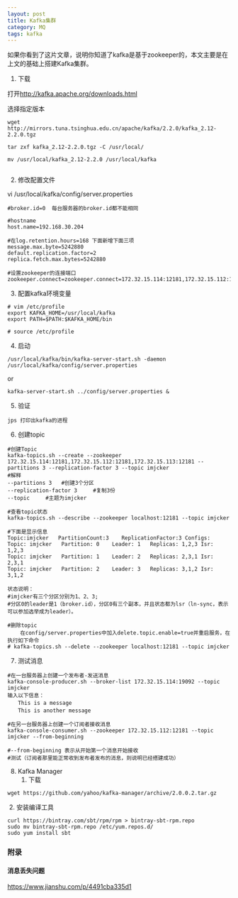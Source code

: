 ```yaml
---
layout: post
title: Kafka集群
category: MQ
tags: kafka
---
```

如果你看到了这片文章，说明你知道了kafka是基于zookeeper的，本文主要是在上文的基础上搭建Kafka集群。
1. 下载

打开<http://kafka.apache.org/downloads.html>

选择指定版本

```shell
wget http://mirrors.tuna.tsinghua.edu.cn/apache/kafka/2.2.0/kafka_2.12-2.2.0.tgz

tar zxf kafka_2.12-2.2.0.tgz -C /usr/local/

mv /usr/local/kafka_2.12-2.2.0 /usr/local/kafka


```

2. 修改配置文件

vi /usr/local/kafka/config/server.properties

```
#broker.id=0  每台服务器的broker.id都不能相同

#hostname
host.name=192.168.30.204

#在log.retention.hours=168 下面新增下面三项
message.max.byte=5242880
default.replication.factor=2
replica.fetch.max.bytes=5242880

#设置zookeeper的连接端口
zookeeper.connect=zookeeper.connect=172.32.15.114:12181,172.32.15.112:12181,172.32.15.113:12181

```



3. 配置kafka环境变量

```shell
# vim /etc/profile
export KAFKA_HOME=/usr/local/kafka
export PATH=$PATH:$KAFKA_HOME/bin

# source /etc/profile

```



4. 启动

```shell
/usr/local/kafka/bin/kafka-server-start.sh -daemon /usr/local/kafka/config/server.properties

```

or

```shell
kafka-server-start.sh ../config/server.properties &

```



5. 验证

```shell
jps 打印出kafka的进程

```

6. 创建topic

```shell
#创建Topic
kafka-topics.sh --create --zookeeper 172.32.15.114:12181,172.32.15.112:12181,172.32.15.113:12181 --partitions 3 --replication-factor 3 --topic imjcker
#解释
--partitions 3   #创建3个分区
--replication-factor 3     #复制3份
--topic     #主题为imjcker

#查看topic状态
kafka-topics.sh --describe --zookeeper localhost:12181 --topic imjcker

#下面是显示信息
Topic:imjcker   PartitionCount:3    ReplicationFactor:3 Configs:
Topic: imjcker   Partition: 0    Leader: 1   Replicas: 1,2,3 Isr: 1,2,3
Topic: imjcker 	 Partition: 1    Leader: 2   Replicas: 2,3,1 Isr: 2,3,1
Topic: imjcker   Partition: 2    Leader: 3   Replicas: 3,1,2 Isr: 3,1,2

状态说明：
#imjcker有三个分区分别为1、2、3;
#分区0的leader是1（broker.id），分区0有三个副本，并且状态都为lsr（ln-sync，表示可以参加选举成为leader）。

#删除topic
    在config/server.properties中加入delete.topic.enable=true并重启服务，在执行如下命令
# kafka-topics.sh --delete --zookeeper localhost:12181 --topic imjcker

```

7. 测试消息

```shell
#在一台服务器上创建一个发布者-发送消息
kafka-console-producer.sh --broker-list 172.32.15.114:19092 --topic imjcker
输入以下信息：
　　This is a message
　　This is another message

#在另一台服务器上创建一个订阅者接收消息
kafka-console-consumer.sh --zookeeper 172.32.15.112:12181 --topic imjcker --from-beginning

#--from-beginning 表示从开始第一个消息开始接收
#测试（订阅者那里能正常收到发布者发布的消息，则说明已经搭建成功）

```

8. Kafka Manager
   1. 下载

```shell
wget https://github.com/yahoo/kafka-manager/archive/2.0.0.2.tar.gz

```

​		2. 安装编译工具

```shell
curl https://bintray.com/sbt/rpm/rpm > bintray-sbt-rpm.repo
sudo mv bintray-sbt-rpm.repo /etc/yum.repos.d/
sudo yum install sbt

```



### 附录

#### 消息丢失问题

https://www.jianshu.com/p/4491cba335d1